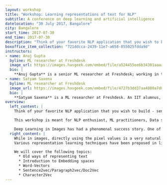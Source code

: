 ```yaml
---
layout: workshop
title: "Workshop: Learning representations of text for NLP"
subtitle: A conference on deep learning and artificial intelligence
datelocation: "30 July 2017, Bangalore"
city: Bangalore
start_time: 2017-07-30
end_time: 2017-07-30
description: "Think of your favorite NLP application that you wish to build - sentiment analysis, named entity recognition, machine translation, information extraction, summarization, recommender system, to name a few. A key step to building it is - using the right technique to represent the text in a form that machine can understand. While in images, directly using the pixel values is a very natural representation; However, when it comes to text, there is no such natural representation. In this workshop, we will understand key concepts, maths, and code behind state-of-the-art techniques for text representation."
boxoffice_item_collection: "721ddcca-2439-11e7-a658-855025fdda9d"
instructors:
- name: Anuj Gupta
  byline: ML researcher at Freshdesk
  image_url: https://images.hasgeek.com/embed/file/a524455ee6b34301aaaa4faa31a2564a
  bio: |
    **Anuj Gupta** is a senior ML researcher at Freshdesk; working in the area NLP, Machine Learning, Deep learning. Earlier he was heading ML efforts at Airwoot(Now acquired by Freshdesk). He dropped out of Phd in ML to work with startups. He graduated from IIIT H with specialization in theoretical comp science. He has given tech talks at prestigious forums like PyData DC, The Fifth Elephant, ICDCN, PODC, IIT Delhi, IIIT Hyderabad and special interest groups like DLBLR.
- name: Satyam Saxena
  byline: ML researcher at Freshdesk
  image_url: https://images.hasgeek.com/embed/file/4727b3dd37aa4880a7d87f03056f7727
  bio: |
    **Satyam Saxena** is a ML researcher at Freshdesk. An IIT alumnus, his interest lie in NLP, Machine Learning, Deep Learning. Prior to this, he was a part of ML group Cisco. He was a visiting researcher at Vision Labs in IIIT Hyd where he used computer vision and deep learning to build applications to assisting visually impaired people. He presented some of this work at ICAT 2014, Turkey.
overview:
  left_content: |
    Think of your favorite NLP application that you wish to build - sentiment analysis, named entity recognition, machine translation, information extraction, summarization, recommender system, to name a few. A key step to building it is - using the right technique to represent the text in a form that machine can understand. In this workshop, we will understand key concepts, maths, and code behind state-of-the-art techniques for text representation.

    This workshop is meant for NLP enthusiast, ML practitioners, Data science teams who often work with text data and wish to gain a deeper understanding of text representations for NLP. This will be a very hands-on workshop with jupyter notebooks to create various representations, coupled with the key concepts & maths that forms the basis of their respective theory.

    Deep Learning in Images has had a phenomenal success story. One of the key reasons for it is: Rich representation of data - raw image in matrix form with RGB values.
  right_content: |
    While in images, directly using the pixel values is a very natural representation; However, when it comes to text, there is no such natural representation. No matter how good is your ML algorithm, it can do only so much unless there is a richer way to represent underlying text data. Thus, whatever NLP task/application you are building, it’s imperative to find a good representation for your text. Motivated from this, the subfield of representation learning of text for NLP has attracted a lot of interest in the past few years.
    Various representation learning techniques have been proposed in literature, but still there is a dearth of comprehensive tutorials that provides full coverage with the mathematical explanation and implementation details of these algorithms to a satisfactory depth. This workshop aims to bridge this gap. This workshop aims ot demystify, both - Theory (key concepts, maths) and Practice (code) that goes into these various representation schemes. At the end of workshop participants would have gained a fundamental understanding of these schemes and will be able to implement embeddings on their datasets.

    We will cover the following topics:
      * Old ways of representing text
      * Introduction to Embedding spaces
      * Word-Vectors
      * Sentence2vec/Paragraph2vec/Doc2Vec
      * Character2Vec
---
```

